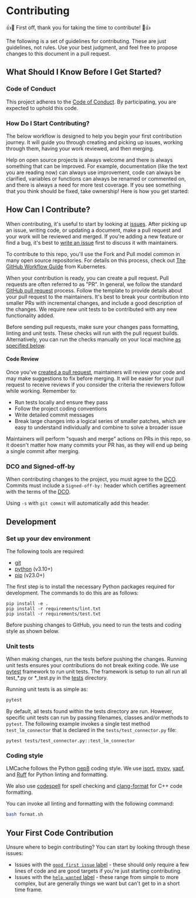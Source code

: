 # Contributing

👍🎉 First off, thank you for taking the time to contribute! 🎉👍

The following is a set of guidelines for contributing. These are just guidelines, not rules. Use your best judgment, and feel free to propose changes to this document in a pull request.

## What Should I Know Before I Get Started?

### Code of Conduct

This project adheres to the [Code of Conduct](./CODE_OF_CONDUCT.md). By participating, you are expected to uphold this code.

### How Do I Start Contributing?

The below workflow is designed to help you begin your first contribution journey. It will guide you through creating and picking up issues, working through them, having your work reviewed, and then merging.

Help on open source projects is always welcome and there is always something that can be improved. For example, documentation (like the text you are reading now) can always use improvement, code can always be clarified, variables or functions can always be renamed or commented on, and there is always a need for more test coverage. If you see something that you think should be fixed, take ownership! Here is how you get started:

## How Can I Contribute?

When contributing, it's useful to start by looking at [issues](https://github.com/LMCache/LMCache/issues). After picking up an issue, writing code, or updating a document, make a pull request and your work will be reviewed and merged. If you're adding a new feature or find a bug, it's best to [write an issue](https://github.com/LMCache/LMCache/issues/new) first to discuss it with maintainers.

To contribute to this repo, you'll use the Fork and Pull model common in many open source repositories. For details on this process, check out [The GitHub Workflow
Guide](https://github.com/kubernetes/community/blob/master/contributors/guide/github-workflow.md)
from Kubernetes.

When your contribution is ready, you can create a pull request. Pull requests are often referred to as "PR". In general, we follow the standard [GitHub pull request](https://help.github.com/en/articles/about-pull-requests) process. Follow the template to provide details about your pull request to the maintainers. It's best to break your contribution into smaller PRs with incremental changes, and include a good description of the changes. We require new unit tests to be contributed with any new functionality added.

Before sending pull requests, make sure your changes pass formatting, linting and unit tests. These checks will run with the pull request builds. Alternatively, you can run the checks manually on your local machine [as specified below](#development).

#### Code Review

Once you've [created a pull request](#how-can-i-contribute), maintainers will review your code and may make suggestions to fix before merging. It will be easier for your pull request to receive reviews if you consider the criteria the reviewers follow while working. Remember to:

- Run tests locally and ensure they pass
- Follow the project coding conventions
- Write detailed commit messages
- Break large changes into a logical series of smaller patches, which are easy to understand individually and combine to solve a broader issue

Maintainers will perform "squash and merge" actions on PRs in this repo, so it doesn't matter how many commits your PR has, as they will end up being a single commit after merging.

### DCO and Signed-off-by

When contributing changes to the project, you must agree to the [DCO](DCO).
Commits must include a `Signed-off-by:` header which certifies agreement with the terms of the [DCO](DCO).

Using `-s` with `git commit` will automatically add this header.

## Development

### Set up your dev environment

The following tools are required:

- [git](https://git-scm.com)
- [python](https://www.python.org) (v3.10+)
- [pip](https://pypi.org/project/pip/) (v23.0+)

The first step is to install the necessary Python packages required for development. The commands to do this are as follows:

```shell
pip install -e .
pip install -r requirements/lint.txt
pip install -r requirements/test.txt
```

Before pushing changes to GitHub, you need to run the tests and coding style as shown below.

### Unit tests

When making changes, run the tests before pushing the changes. Running unit tests ensures your contributions do not break exiting code. We use [pytest](https://docs.pytest.org/) framework to run unit tests. The framework is setup to run all run all test_*.py or *_test.py in the [tests](./tests) directory.

Running unit tests is as simple as:

```sh
pytest
```

By default, all tests found within the tests directory are run. However, specific unit tests can run by passing filenames, classes and/or methods to `pytest`. The following example invokes a single test method `test_lm_connector` that is declared in the `tests/test_connector.py` file:

```shell
pytest tests/test_connector.py::test_lm_connector
```

### Coding style

LMCache follows the Python [pep8](https://peps.python.org/pep-0008/) coding style. We use [isort](https://pycqa.github.io/isort/), [mypy](https://github.com/python/mypy), [yapf](https://github.com/google/yapf), and [Ruff](https://docs.astral.sh/ruff/) for Python linting and formatting.

We also use [codespell](https://github.com/codespell-project/codespell) for spell checking and [clang-format](https://clang.llvm.org/docs/ClangFormat.html) for C++ code formatting.

You can invoke all linting and formatting with the following command:

```sh
bash format.sh
```

## Your First Code Contribution

Unsure where to begin contributing? You can start by looking through these issues:

- Issues with the [`good first issue` label](https://github.com/LMCache/LMCache/issues?q=is%3Aissue+is%3Aopen+label%3A%22good+first+issue%22) - these should only require a few lines of code and are good targets if you're just starting contributing.
- Issues with the [`help wanted` label](https://github.com/LMCache/LMCache/issues?q=is%3Aissue+is%3Aopen+label%3A%22help+wanted%22) - these range from simple to more complex, but are generally things we want but can't get to in a short time frame.
